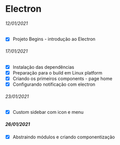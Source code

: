 # Electron

###### 12/01/2021

- [x] Projeto Begins - introdução ao Electron

###### 17/01/2021

- [x] Instalação das dependências
- [x] Preparação para o build em Linux platform
- [x] Criando os primeiros components - page home
- [x] Configurando notificação com electron

###### 23/01/2021

- [x] Custom sidebar com icon e menu

##### 26/01/2021

- [x] Abstraindo módulos e criando componentização
